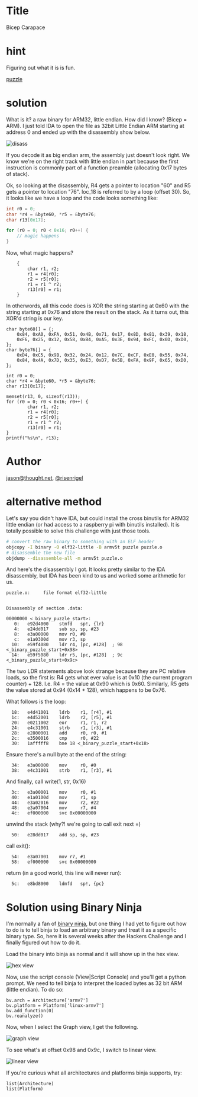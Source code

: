 
# Title

Bicep Carapace

# hint

Figuring out what it is is fun.

[puzzle](puzzle)

# solution

What is it? a raw binary for ARM32, little endian. How did I know? (Bicep = ARM).
I just told IDA to open the file as 32bit Little Endian ARM
starting at address 0 and ended up with the disassembly show below.

![disass](disass.png)

If you decode it as big endian arm, the assembly just doesn't look right. We know we're on the right track with
little endian in part because the first instruction is commonly part of a function preamble (allocating 0x17 bytes of stack).

Ok, so looking at the disassembly, R4 gets a pointer to location "60" and R5 gets a pointer to location "76".
loc_18 is referred to by a loop (offset 30). So, it looks like we have a loop and the code looks something like:

```c
int r0 = 0;
char *r4 = &byte60, *r5 = &byte76;
char r13[0x17];

for (r0 = 0; r0 < 0x16; r0++) {
    // magic happens
}
```

Now, what magic happens?

```
    {
        char r1, r2;
        r1 = r4[r0];
        r2 = r5[r0];
        r1 = r1 ^ r2;
        r13[r0] = r1;
    }
```

In otherwords, all this code does is XOR the string starting at 0x60 with the string starting at 0x76 and store the result on the stack. As it turns out, this XOR'd string is our key.

```
char byte60[] = {;
    0x84, 0xA0, 0xFA, 0x51, 0x4B, 0x71, 0x17, 0x8D, 0x81, 0x39, 0x18,
    0xF6, 0x25, 0x12, 0x58, 0xB4, 0xA5, 0x3E, 0x94, 0xFC, 0x0D, 0xD0,
};
char byte76[] = {
    0xD4, 0xC5, 0x9B, 0x32, 0x24, 0x12, 0x7C, 0xCF, 0xE0, 0x55, 0x74, 
    0x84, 0x4A, 0x7D, 0x35, 0xE3, 0xD7, 0x5B, 0xFA, 0x9F, 0x65, 0xD0, 
};

int r0 = 0;
char *r4 = &byte60, *r5 = &byte76;
char r13[0x17];

memset(r13, 0, sizeof(r13));
for (r0 = 0; r0 < 0x16; r0++) {
        char r1, r2;
        r1 = r4[r0];
        r2 = r5[r0];
        r1 = r1 ^ r2;
        r13[r0] = r1;
}
printf("%s\n", r13);
```

# Author

[jason@thought.net](mailto:jason@thought.net), [@risenrigel](https://twitter.com/risenrigel)


# alternative method

Let's say you didn't have IDA, but could install the cross binutils for ARM32 little endian (or had access to a raspberry pi with binutils installed). It is totally possible to solve this challenge with just those tools.

```sh
# convert the raw binary to something with an ELF header
objcopy -I binary -O elf32-little -B armv5t puzzle puzzle.o
# disassemble the new file
objdump --disassemble-all -m armv5t puzzle.o
```

And here's the disassembly I got. It looks pretty similar to the IDA disassembly, but IDA has been
kind to us and worked some arithmetic for us.

```
puzzle.o:     file format elf32-little


Disassembly of section .data:

00000000 <_binary_puzzle_start>:
   0:	e92d4000 	stmfd	sp!, {lr}
   4:	e24dd017 	sub	sp, sp, #23
   8:	e3a00000 	mov	r0, #0
   c:	e1a0300d 	mov	r3, sp
  10:	e59f4080 	ldr	r4, [pc, #128]	; 98 <_binary_puzzle_start+0x98>
  14:	e59f5080 	ldr	r5, [pc, #128]	; 9c <_binary_puzzle_start+0x9c>

```

The two LDR statements above look strange because they are PC relative loads, so the first is: R4 gets what ever value is at 0x10 (the current program counter) + 128. I.e. R4 = the value at 0x90 which is 0x60. Similarly, R5 gets the value stored at 0x94 (0x14 + 128), which happens to be 0x76.

What follows is the loop:

```
  18:	e4d41001 	ldrb	r1, [r4], #1
  1c:	e4d52001 	ldrb	r2, [r5], #1
  20:	e0211002 	eor     r1, r1, r2
  24:	e4c31001 	strb	r1, [r3], #1
  28:	e2800001 	add     r0, r0, #1
  2c:	e3500016 	cmp     r0, #22
  30:	1afffff8 	bne	18 <_binary_puzzle_start+0x18>
```

Ensure there's a null byte at the end of the string:

```
  34:	e3a00000 	mov     r0, #0
  38:	e4c31001 	strb	r1, [r3], #1
```

And finally, call write(1, str, 0x16)

```
  3c:	e3a00001 	mov     r0, #1
  40:	e1a0100d 	mov     r1, sp
  44:	e3a02016 	mov     r2, #22
  48:	e3a07004 	mov     r7, #4
  4c:	ef000000 	svc	0x00000000
```

unwind the stack (why?! we're going to call exit next =)

```
  50:	e28dd017 	add	sp, sp, #23
```

call exit():

```
  54:	e3a07001 	mov	r7, #1
  58:	ef000000 	svc	0x00000000
```

return (in a good world, this line will never run):

```
  5c:	e8bd8000 	ldmfd	sp!, {pc}
```

# Solution using Binary Ninja

I'm normally a fan of [binary ninja](https://binary.ninja/), but one thing I had yet to figure out how to do is
to tell binja to load an arbitrary binary and treat it as a specific binary type. So, here it is several weeks
after the Hackers Challenge and I finally figured out how to do it.

Load the binary into binja as normal and it will show up in the hex view.

![hex view](binja-hex.png)

Now, use the script console (View|Script Console) and you'll get a python prompt. We need to tell binja to interpret
the loaded bytes as 32 bit ARM (little endian). To do so:

```
bv.arch = Architecture['armv7']
bv.platform = Platform['linux-armv7']
bv.add_function(0)
bv.reanalyze()
```

Now, when I select the Graph view, I get the following.

![graph view](binja-graph.png)

To see what's at offset 0x98 and 0x9c, I switch to linear view.

![linear view](binja-linear.png)

If you're curious what all architectures and platforms binja supports, try:

```
list(Architecture)
list(Platform)
```
